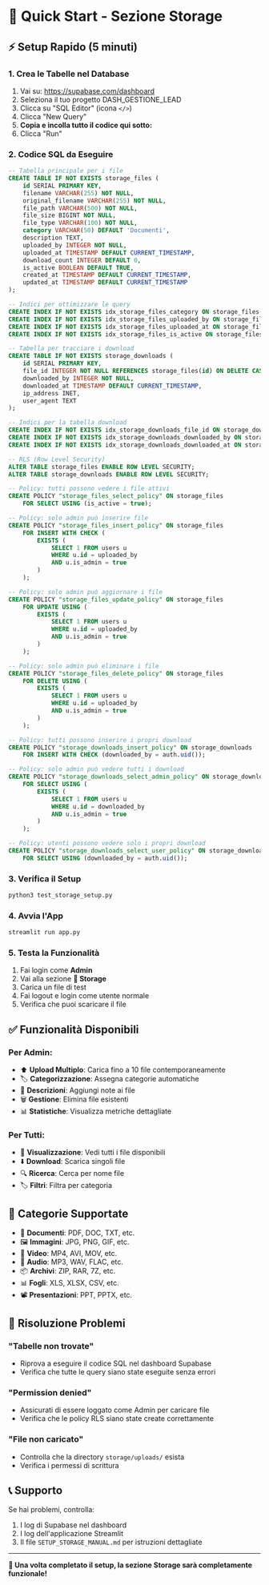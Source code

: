 # 🚀 Quick Start - Sezione Storage

## ⚡ Setup Rapido (5 minuti)

### 1. Crea le Tabelle nel Database
1. Vai su: https://supabase.com/dashboard
2. Seleziona il tuo progetto DASH_GESTIONE_LEAD
3. Clicca su "SQL Editor" (icona `</>`)
4. Clicca "New Query"
5. **Copia e incolla tutto il codice qui sotto:**
6. Clicca "Run"

### 2. Codice SQL da Eseguire
```sql
-- Tabella principale per i file
CREATE TABLE IF NOT EXISTS storage_files (
    id SERIAL PRIMARY KEY,
    filename VARCHAR(255) NOT NULL,
    original_filename VARCHAR(255) NOT NULL,
    file_path VARCHAR(500) NOT NULL,
    file_size BIGINT NOT NULL,
    file_type VARCHAR(100) NOT NULL,
    category VARCHAR(50) DEFAULT 'Documenti',
    description TEXT,
    uploaded_by INTEGER NOT NULL,
    uploaded_at TIMESTAMP DEFAULT CURRENT_TIMESTAMP,
    download_count INTEGER DEFAULT 0,
    is_active BOOLEAN DEFAULT TRUE,
    created_at TIMESTAMP DEFAULT CURRENT_TIMESTAMP,
    updated_at TIMESTAMP DEFAULT CURRENT_TIMESTAMP
);

-- Indici per ottimizzare le query
CREATE INDEX IF NOT EXISTS idx_storage_files_category ON storage_files(category);
CREATE INDEX IF NOT EXISTS idx_storage_files_uploaded_by ON storage_files(uploaded_by);
CREATE INDEX IF NOT EXISTS idx_storage_files_uploaded_at ON storage_files(uploaded_at);
CREATE INDEX IF NOT EXISTS idx_storage_files_is_active ON storage_files(is_active);

-- Tabella per tracciare i download
CREATE TABLE IF NOT EXISTS storage_downloads (
    id SERIAL PRIMARY KEY,
    file_id INTEGER NOT NULL REFERENCES storage_files(id) ON DELETE CASCADE,
    downloaded_by INTEGER NOT NULL,
    downloaded_at TIMESTAMP DEFAULT CURRENT_TIMESTAMP,
    ip_address INET,
    user_agent TEXT
);

-- Indici per la tabella download
CREATE INDEX IF NOT EXISTS idx_storage_downloads_file_id ON storage_downloads(file_id);
CREATE INDEX IF NOT EXISTS idx_storage_downloads_downloaded_by ON storage_downloads(downloaded_by);
CREATE INDEX IF NOT EXISTS idx_storage_downloads_downloaded_at ON storage_downloads(downloaded_at);

-- RLS (Row Level Security)
ALTER TABLE storage_files ENABLE ROW LEVEL SECURITY;
ALTER TABLE storage_downloads ENABLE ROW LEVEL SECURITY;

-- Policy: tutti possono vedere i file attivi
CREATE POLICY "storage_files_select_policy" ON storage_files
    FOR SELECT USING (is_active = true);

-- Policy: solo admin può inserire file
CREATE POLICY "storage_files_insert_policy" ON storage_files
    FOR INSERT WITH CHECK (
        EXISTS (
            SELECT 1 FROM users u 
            WHERE u.id = uploaded_by 
            AND u.is_admin = true
        )
    );

-- Policy: solo admin può aggiornare i file
CREATE POLICY "storage_files_update_policy" ON storage_files
    FOR UPDATE USING (
        EXISTS (
            SELECT 1 FROM users u 
            WHERE u.id = uploaded_by 
            AND u.is_admin = true
        )
    );

-- Policy: solo admin può eliminare i file
CREATE POLICY "storage_files_delete_policy" ON storage_files
    FOR DELETE USING (
        EXISTS (
            SELECT 1 FROM users u 
            WHERE u.id = uploaded_by 
            AND u.is_admin = true
        )
    );

-- Policy: tutti possono inserire i propri download
CREATE POLICY "storage_downloads_insert_policy" ON storage_downloads
    FOR INSERT WITH CHECK (downloaded_by = auth.uid());

-- Policy: solo admin può vedere tutti i download
CREATE POLICY "storage_downloads_select_admin_policy" ON storage_downloads
    FOR SELECT USING (
        EXISTS (
            SELECT 1 FROM users u 
            WHERE u.id = downloaded_by 
            AND u.is_admin = true
        )
    );

-- Policy: utenti possono vedere solo i propri download
CREATE POLICY "storage_downloads_select_user_policy" ON storage_downloads
    FOR SELECT USING (downloaded_by = auth.uid());
```

### 3. Verifica il Setup
```bash
python3 test_storage_setup.py
```

### 4. Avvia l'App
```bash
streamlit run app.py
```

### 5. Testa la Funzionalità
1. Fai login come **Admin**
2. Vai alla sezione **📁 Storage**
3. Carica un file di test
4. Fai logout e login come utente normale
5. Verifica che puoi scaricare il file

## ✅ Funzionalità Disponibili

### Per Admin:
- ⬆️ **Upload Multiplo**: Carica fino a 10 file contemporaneamente
- 🏷️ **Categorizzazione**: Assegna categorie automatiche
- 📝 **Descrizioni**: Aggiungi note ai file
- 🗑️ **Gestione**: Elimina file esistenti
- 📊 **Statistiche**: Visualizza metriche dettagliate

### Per Tutti:
- 👀 **Visualizzazione**: Vedi tutti i file disponibili
- ⬇️ **Download**: Scarica singoli file
- 🔍 **Ricerca**: Cerca per nome file
- 🏷️ **Filtri**: Filtra per categoria

## 🎯 Categorie Supportate
- 📄 **Documenti**: PDF, DOC, TXT, etc.
- 🖼️ **Immagini**: JPG, PNG, GIF, etc.
- 🎥 **Video**: MP4, AVI, MOV, etc.
- 🎵 **Audio**: MP3, WAV, FLAC, etc.
- 📦 **Archivi**: ZIP, RAR, 7Z, etc.
- 📊 **Fogli**: XLS, XLSX, CSV, etc.
- 📽️ **Presentazioni**: PPT, PPTX, etc.

## 🐛 Risoluzione Problemi

### "Tabelle non trovate"
- Riprova a eseguire il codice SQL nel dashboard Supabase
- Verifica che tutte le query siano state eseguite senza errori

### "Permission denied"
- Assicurati di essere loggato come Admin per caricare file
- Verifica che le policy RLS siano state create correttamente

### "File non caricato"
- Controlla che la directory `storage/uploads/` esista
- Verifica i permessi di scrittura

## 📞 Supporto
Se hai problemi, controlla:
1. I log di Supabase nel dashboard
2. I log dell'applicazione Streamlit
3. Il file `SETUP_STORAGE_MANUAL.md` per istruzioni dettagliate

---

**🎉 Una volta completato il setup, la sezione Storage sarà completamente funzionale!**
